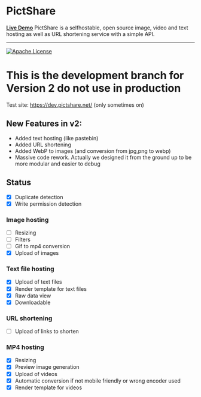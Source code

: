 # PictShare
**[Live Demo](https://www.pictshare.net)**
PictShare is a selfhostable, open source image, video and text hosting as well as URL shortening service with a simple API.

---
[![Apache License](https://img.shields.io/badge/license-Apache-blue.svg?style=flat)](https://github.com/HaschekSolutions/pictshare/blob/master/LICENSE)

# This is the development branch for Version 2 do not use in production
Test site: https://dev.pictshare.net/ (only sometimes on)

## New Features in v2:

- Added text hosting (like pastebin)
- Added URL shortening
- Added WebP to images (and conversion from jpg,png to webp)
- Massive code rework. Actually we designed it from the ground up to be more modular and easier to debug

## Status

- [x] Duplicate detection
- [x] Write permission detection

### Image hosting
- [ ] Resizing
- [ ] Filters
- [ ] Gif to mp4 conversion
- [x] Upload of images

### Text file hosting
- [x] Upload of text files
- [x] Render template for text files
- [x] Raw data view
- [x] Downloadable

### URL shortening
- [ ] Upload of links to shorten

### MP4 hosting
- [x] Resizing
- [x] Preview image generation
- [x] Upload of videos
- [x] Automatic conversion if not mobile friendly or wrong encoder used
- [x] Render template for videos
